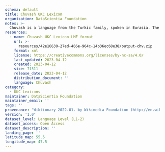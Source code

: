```yaml
---
schema: default
title: Chuvash UKC Lexicon
organization: DataScientia Foundation
notes: >-
  Chuvash is a language from the Turkic family, spoken in Eurasia. The UKC Lexicon of Chuvash is represented as a lexico-semantic network. It consists of words, word senses, synsets, as well as sense-level and synset-level relationships.
resources:
  - name: Chuvash UKC Lexicon LMF format
    url: >-
      resources/42e16630-27ed-466e-964c-14b36ec60e38/output-chv.zip
    format: xml
    license: https://creativecommons.org/licenses/by-nc-sa/4.0/
    last_updated: 2023-04-12
    created: 2023-04-12
    size: 71511
    release_date: 2023-04-12
    distribution_document: ''
    language: Chuvash
category:
  - UKC Lexicons
maintainer: DataScientia Foundation
maintainer_email: ''
tags: ''
provenance: 'Wiktionary 2022.01. by Wikimedia Foundation (http://en.wiktionary.org); CogNet 2.1 by Khuyagbaatar Batsuren, National University of Mongolia (http://cognet.ukc.disi.unitn.it); UniMet: Universal Metonymy 1.0 by Temuulen Khishigsuren and Gábor Bella (http://ukc.disi.unitn.it/index.php/metonymy/); MorphyNet 2.0 by Gábor Bella and Khuyagbaatar Batsuren (http://ukc.disi.unitn.it/index.php/morphynet/); Antonymy 1.0 by Gábor Bella (http://ukc.datascientia.eu); NorthEuraLex 0.9 by Johannes Dellert and Gerhard Jäger, Eberhard Karls Universität Tübingen (http://northeuralex.org/); Princeton WordNet 2.1 by Princeton University (https://wordnet.princeton.edu)'
version: '1.0'
dataset_level: Language Level (L1-2)
dataset_access: Open Access
dataset_description: ''
landing_page: ''
latitude_map: 55.5
longitude_map: 47.5
---
```

